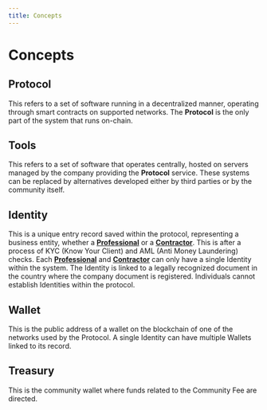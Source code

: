 ```yaml
---
title: Concepts
---
```


# Concepts

## Protocol
This refers to a set of software running in a decentralized manner, operating through smart contracts on supported networks. The **Protocol** is the only part of the system that runs on-chain.

## Tools
This refers to a set of software that operates centrally, hosted on servers managed by the company providing the **Protocol** service. These systems can be replaced by alternatives developed either by third parties or by the community itself.

## Identity 
This is a unique entry record saved within the protocol, representing a business entity, whether a [**Professional**](/the-protocol/roles/#professional) or a [**Contractor**](/the-protocol/roles/#contractor). This is after a process of KYC (Know Your Client) and AML (Anti Money Laundering) checks. Each [**Professional**](/the-protocol/roles/#professional) and [**Contractor**](/the-protocol/roles/#contractor) can only have a single Identity within the system. The Identity is linked to a legally recognized document in the country where the company document is registered. Individuals cannot establish Identities within the protocol.

## Wallet
This is the public address of a wallet on the blockchain of one of the networks used by the Protocol. A single Identity can have multiple Wallets linked to its record.

## Treasury
This is the community wallet where funds related to the Community Fee are directed.